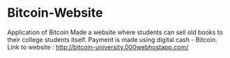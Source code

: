 # Bitcoin-Website
Application of Bitcoin
Made a website where students can sell old books to their college students itself.
Payment is made using digital cash - Bitcoin.
Link to website : http://bitcoin-university.000webhostapp.com/
